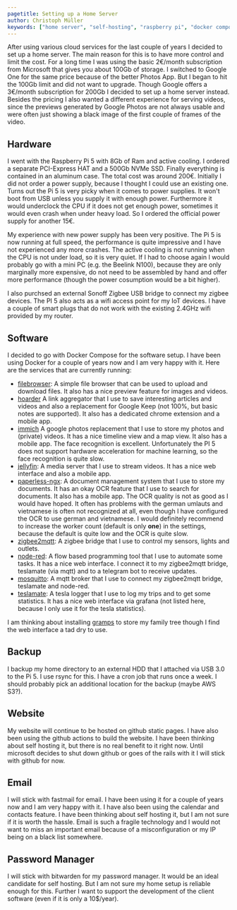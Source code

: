 ```yaml
---
pagetitle: Setting up a Home Server
author: Christoph Müller
keywords: ["home server", "self-hosting", "raspberry pi", "docker compose"]
---
```


After using various cloud services for the last couple of years I decided to set up a home server. The main reason for this is to have more control and limit the cost. For a long time I was using the basic 2€/month subscription from Microsoft that gives you about 100Gb of storage. I switched to Google One for the same price because of the better Photos App. But I began to hit the 100Gb limit and did not want to upgrade. Though Google offers a 3€/month subscription for 200Gb I decided to set up a home server instead. Besides the pricing I also wanted a different experience for serving videos, since the previews generated by Google Photos are not always usable and were often just showing a black image of the first couple of frames of the video.

## Hardware

I went with the Raspberry Pi 5 with 8Gb of Ram and active cooling. I ordered a separate PCI-Express HAT and a 500Gb NVMe SSD. Finally everything is contained in an aluminum case. The total cost was around 200€. Initially I did not order a power supply, because I thought I could use an existing one. Turns out the Pi 5 is very picky when it comes to power supplies. It won't boot from USB unless you supply it with enough power. Furthermore it would underclock the CPU if it does not get enough power, sometimes it would even crash when under heavy load. So I ordered the official power supply for another 15€.

My experience with new power supply has been very positive. The Pi 5 is now running at full speed, the performance is quite impressive and I have not experienced any more crashes. The active cooling is not running when the CPU is not under load, so it is very quiet. If I had to choose again I would probably go with a mini PC (e.g. the Beelink N100), because they are only marginally more expensive, do not need to be assembled by hand and offer more performance (though the power cosumption would be a bit higher).

I also purchsed an external Sonoff Zigbee USB bridge to connect my zigbee devices. The PI 5 also acts as a wifi access point for my IoT devices. I have a couple of smart plugs that do not work with the existing 2.4GHz wifi provided by my router.

## Software

I decided to go with Docker Compose for the software setup. I have been using Docker for a couple of years now and I am very happy with it. Here are the services that are currently running:

- [filebrowser](https://filebrowser.org/): A simple file browser that can be used to upload and download files. It also has a nice preview feature for images and videos.
- [hoarder](https://github.com/hoarder-app/hoarder) A link aggregator that I use to save interesting articles and videos and also a replacement for Google Keep (not 100%, but basic notes are supported). It also has a dedicated chrome extension and a mobile app.
- [immich](https://github.com/immich-app/immich) A google photos replacement that I use to store my photos and (private) videos. It has a nice timeline view and a map view. It also has a mobile app. The face recognition is excellent. Unfortunately the PI 5 does not support hardware acceleration for machine learning, so the face recognition is quite slow.
- [jellyfin](https://jellyfin.org/): A media server that I use to stream videos. It has a nice web interface and also a mobile app.
- [paperless-ngx](https://docs.paperless-ngx.com/): A document management system that I use to store my documents. It has an okay OCR feature that I use to search for documents. It also has a mobile app. The OCR quality is not as good as I would have hoped. It often has problems with the german umlauts and vietnamese is often not recognized at all, even though I have configured the OCR to use german and vietnamese. I would definitely recommend to increase the worker count (default is only **one**) in the settings, because the default is quite low and the OCR is quite slow.
- [zigbee2mqtt](https://www.zigbee2mqtt.io/): A zigbee bridge that I use to control my sensors, lights and outlets.
- [node-red](https://nodered.org/): A flow based programming tool that I use to automate some tasks. It has a nice web interface. I connect it to my zigbee2mqtt bridge, teslamate (via mqtt) and to a telegram bot to receive updates.
- [mosquitto](https://mosquitto.org/): A mqtt broker that I use to connect my zigbee2mqtt bridge, teslamate and node-red.
- [teslamate](https://teslamate.org/): A tesla logger that I use to log my trips and to get some statistics. It has a nice web interface via grafana (not listed here, because I only use it for the tesla statistics).

I am thinking about installing [gramps](https://gramps-project.org/) to store my family tree though I find the web interface a tad dry to use.

## Backup

I backup my home directory to an external HDD that I attached via USB 3.0 to the Pi 5. I use rsync for this. I have a cron job that runs once a week. I should probably pick an additional location for the backup (maybe AWS S3?).

## Website

My website will continue to be hosted on github static pages. I have also been using the github actions to build the website. I have been thinking about self hosting it, but there is no real benefit to it right now. Until microsoft decides to shut down github or goes of the rails with it I will stick with github for now.

## Email

I will stick with fastmail for email. I have been using it for a couple of years now and I am very happy with it. I have also been using the calendar and contacts feature. I have been thinking about self hosting it, but I am not sure if it is worth the hassle. Email is such a fragile technology and I would not want to miss an important email because of a misconfiguration or my IP being on a black list somewhere.

## Password Manager

I will stick with bitwarden for my password manager. It would be an ideal candidate for self hosting. But I am not sure my home setup is reliable enough for this. Further I want to support the development of the client software (even if it is only a 10$/year).